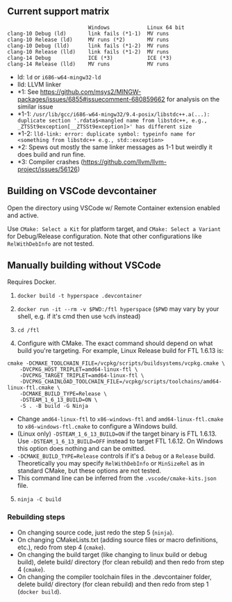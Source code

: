 ## Current support matrix

```
                          Windows            Linux 64 bit
clang-10 Debug (ld)       link fails (*1-1)  MV runs     
clang-10 Release (ld)     MV runs (*2)       MV runs     
clang-10 Debug (lld)      link fails (*1-2)  MV runs     
clang-10 Release (lld)    link fails (*1-2)  MV runs     
clang-14 Debug            ICE (*3)           ICE (*3)    
clang-14 Release (lld)    MV runs            MV runs     
```
* ld: `ld` or `i686-w64-mingw32-ld`
* lld: LLVM linker
* *1: See https://github.com/msys2/MINGW-packages/issues/6855#issuecomment-680859662 for analysis on the similar issue
* *1-1: `/usr/lib/gcc/i686-w64-mingw32/9.4-posix/libstdc++.a(...): duplicate section '.rdata$<mangled name from libstdc++, e.g., _ZTSSt9exception[__ZTSSt9exception]>' has different size`
* *1-2: `lld-link: error: duplicate symbol: typeinfo name for <something from libstdc++ e.g., std::exception>`
* *2: Spews out mostly the same linker messages as 1-1 but weirdly it does build and run fine.
* *3: Compiler crashes (https://github.com/llvm/llvm-project/issues/56126)

## Building on VSCode devcontainer 

Open the directory using VSCode w/ Remote Container extension enabled and active.

Use `CMake: Select a Kit` for platform target, and `CMake: Select a Variant` for Debug/Release configuration.
Note that other configurations like `RelWithDebInfo` are not tested.

## Manually building without VSCode

Requires Docker.

1. `docker build -t hyperspace .devcontainer`

2. `docker run -it --rm -v $PWD:/ftl hyperspace`
(`$PWD` may vary by your shell, e.g. if it's cmd then use `%cd%` instead)

3. `cd /ftl`

4. Configure with CMake. The exact command should depend on what build you're targeting. For example, Linux Release build for FTL 1.6.13 is:
```
cmake -DCMAKE_TOOLCHAIN_FILE=/vcpkg/scripts/buildsystems/vcpkg.cmake \
    -DVCPKG_HOST_TRIPLET=amd64-linux-ftl \
    -DVCPKG_TARGET_TRIPLET=amd64-linux-ftl \
    -DVCPKG_CHAINLOAD_TOOLCHAIN_FILE=/vcpkg/scripts/toolchains/amd64-linux-ftl.cmake \
    -DCMAKE_BUILD_TYPE=Release \
    -DSTEAM_1_6_13_BUILD=ON \
    -S . -B build -G Ninja
```
* Change `amd64-linux-ftl` to `x86-windows-ftl` and `amd64-linux-ftl.cmake` to `x86-windows-ftl.cmake` to configure a Windows build.
* (Linux only) `-DSTEAM_1_6_13_BUILD=ON` if the target binary is FTL 1.6.13. Use `-DSTEAM_1_6_13_BUILD=OFF` instead to target FTL 1.6.12. On Windows this option does nothing and can be omitted.
* `-DCMAKE_BUILD_TYPE=Release` controls if it's a `Debug` or a `Release` build. Theoretically you may specify `RelWithDebInfo` or `MinSizeRel` as in standard CMake, but these options are not tested.
* This command line can be inferred from the `.vscode/cmake-kits.json` file.

5. `ninja -C build`

### Rebuilding steps

- On changing source code, just redo the step 5 (`ninja`).
- On changing CMakeLists.txt (adding source files or macro definitions, etc.), redo from step 4 (`cmake`).
- On changing the build target (like changing to linux build or debug build), delete build/ directory (for clean rebuild) and then redo from step 4 (`cmake`).
- On changing the compiler toolchain files in the .devcontainer folder, delete build/ directory (for clean rebuild) and then redo from step 1 (`docker build`).
